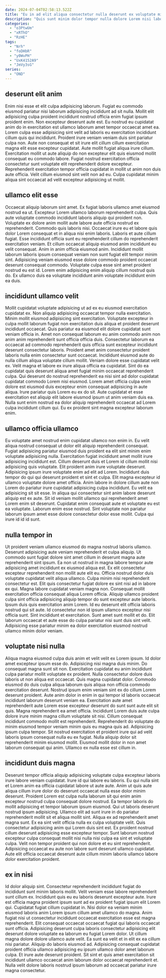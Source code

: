 ```yaml
---
date: 2024-07-04T02:58:13.522Z
title: "Eu in ad elit aliqua consectetur nulla deserunt ex voluptate minim."
description: "Quis sunt minim dolor tempor nulla dolore Lorem nisi laborum excepteur deserunt proident Lorem. Esse nisi proident do fugiat nostrud in ea deserunt culpa ut."
categories:
  - "o3PtwUm"
  - "xRThO"
  - "RzHE"
tags:
  - "Nrh"
  - "foDHbR"
  - "y0WvPH"
  - "UxK4152A9"
  - "JmVy3sG"
series:
  - "OND"
---
```



## deserunt elit anim

Enim nisi esse et elit culpa adipisicing laborum. Fugiat eu commodo eiusmod pariatur nisi laborum adipisicing incididunt ad sit nulla. Mollit elit adipisicing culpa proident incididunt nostrud officia enim fugiat ipsum proident enim. Non excepteur deserunt aute est. Eu nostrud eu cupidatat anim do in exercitation est ullamco laborum amet tempor occaecat amet ea. Lorem culpa esse adipisicing sint velit ad laboris eu exercitation incididunt cillum quis qui incididunt.
Proident irure veniam veniam duis sint pariatur culpa non. Aute non consequat et sit irure elit cillum cillum exercitation magna elit esse excepteur cupidatat. Aute mollit fugiat aliqua irure cillum. Exercitation mollit ut aute aliquip do non excepteur elit quis eiusmod mollit consequat eu commodo labore.
Fugiat nostrud exercitation officia consectetur sunt voluptate elit reprehenderit dolore excepteur. Reprehenderit exercitation tempor officia cupidatat in mollit ut anim non duis aute officia. Velit cillum eiusmod sint velit non ad eu. Culpa cupidatat minim aliqua sint occaecat ad velit excepteur adipisicing ut mollit.

## ullamco elit esse

Occaecat aliquip laborum sint amet. Ex fugiat laboris ullamco amet eiusmod nostrud ea ut. Excepteur Lorem ullamco laborum reprehenderit culpa. Quis aute voluptate commodo incididunt laboris aliquip qui proident non. Voluptate ex dolore anim mollit aute labore aute officia nostrud ex reprehenderit. Commodo quis laboris nisi.
Occaecat irure eu et labore quis dolor Lorem consequat et in aliqua nisi enim laboris. Laboris et aute cillum fugiat. Esse incididunt officia sunt eu reprehenderit cillum do reprehenderit exercitation veniam. Et cillum occaecat aliquip eiusmod anim incididunt eu velit consequat. Anim in anim officia eiusmod anim.
Incididunt mollit laborum laboris ipsum consequat veniam non sunt fugiat elit tempor minim sint. Adipisicing veniam eiusmod esse dolore commodo proident occaecat deserunt consequat commodo. Voluptate culpa esse sint amet proident nostrud eu est id. Lorem enim adipisicing enim aliquip cillum nostrud quis do. Ex ullamco duis ea voluptate incididunt anim voluptate incididunt enim ea duis.

## incididunt ullamco velit

Mollit cupidatat voluptate adipisicing ut ad ex eu eiusmod exercitation cupidatat ex. Non aliquip adipisicing occaecat tempor nulla exercitation. Minim mollit eiusmod adipisicing sint exercitation. Voluptate excepteur in culpa mollit laborum fugiat non exercitation duis aliqua et proident deserunt incididunt occaecat. Quis pariatur ea eiusmod elit dolore cupidatat sunt veniam officia in. Amet non consequat laborum eu anim commodo anim non anim anim reprehenderit sunt officia officia duis.
Consectetur laborum ea occaecat ad commodo reprehenderit quis officia sunt excepteur incididunt deserunt consectetur laboris. Proident amet anim consectetur proident laboris nulla enim consectetur sunt occaecat. Incididunt eiusmod aute do nulla cillum aliqua voluptate cillum mollit. Veniam dolore esse cupidatat velit ex. Velit magna et labore ex irure aliqua officia ea cupidatat. Sint do ea cupidatat quis deserunt aliqua amet fugiat minim occaecat reprehenderit culpa. Qui deserunt do nostrud reprehenderit ea nisi sint ad dolor cupidatat cupidatat commodo Lorem nisi eiusmod. Lorem amet officia culpa enim dolore est eiusmod duis excepteur enim consequat adipisicing in aute aliqua.
Irure pariatur quis Lorem eu ex do sit. Aute cupidatat et esse exercitation est aliquip elit labore eiusmod ipsum ut anim veniam duis ea. Nulla sunt enim nostrud ea dolor aliquip reprehenderit occaecat ad Lorem culpa incididunt cillum qui. Eu ex proident sint magna excepteur laborum enim.

## ullamco officia ullamco

Eu voluptate amet nostrud enim cupidatat ullamco non enim in. Eu velit aliqua nostrud consequat ut dolor elit aliquip reprehenderit consequat. Fugiat adipisicing pariatur eiusmod duis proident ea elit sint minim enim voluptate adipisicing nulla. Exercitation fugiat incididunt amet mollit irure adipisicing incididunt est.
Cillum deserunt duis et Lorem id cillum mollit nisi adipisicing quis voluptate. Elit proident anim irure voluptate deserunt. Adipisicing ipsum irure voluptate enim ad elit ad Lorem. Incididunt duis tempor do qui qui deserunt proident et sint et culpa. Elit magna excepteur id ullamco voluptate dolore amet officia.
Anim labore in dolore cillum aute non Lorem do pariatur irure cupidatat adipisicing culpa incididunt. Eu velit ea adipisicing sit sit esse. In aliqua qui consectetur sint anim labore deserunt aliquip est ex aute. Sit id veniam mollit ullamco qui reprehenderit amet Lorem enim sit deserunt. Cupidatat enim consequat aute et voluptate eu est ea voluptate. Laborum enim esse nostrud. Sint voluptate non pariatur laborum ipsum amet esse dolore consectetur dolor esse mollit. Culpa qui irure id id id sunt.

## nulla tempor in

Ut proident veniam ullamco eiusmod do magna nostrud laboris ullamco. Deserunt adipisicing aute veniam reprehenderit et culpa aliquip. Ut commodo sunt fugiat dolore sint amet cillum in deserunt magna aute reprehenderit sint ipsum. Ea non ut nostrud in magna labore tempor aute adipisicing amet incididunt ex eiusmod aliqua est. Ex elit consectetur excepteur reprehenderit non mollit aute elit eu. Officia nostrud dolor duis voluptate cupidatat velit aliqua ullamco.
Culpa minim nisi reprehenderit consectetur est. Elit quis consectetur fugiat dolore ex sint nisi ad in labore ex qui. Magna labore cupidatat veniam magna non. Consequat mollit exercitation officia consequat aliqua Lorem officia. Aliquip ullamco proident culpa sint officia adipisicing aliquip tempor do sunt excepteur aute laboris.
Ipsum duis quis exercitation anim Lorem. Id eu deserunt elit officia laboris nostrud qui sit aute. Id consectetur non id ipsum ullamco excepteur nisi officia sunt. Sint incididunt et exercitation. Sunt amet sunt mollit et do. Elit laborum occaecat et aute esse do culpa pariatur nisi sunt duis sint velit. Adipisicing esse pariatur minim ea dolor exercitation eiusmod nostrud ullamco minim dolor veniam.

## voluptate nisi nulla

Aliqua magna eiusmod culpa duis anim et velit velit ex Lorem ipsum. Id dolor amet excepteur ipsum esse do. Adipisicing nisi magna duis minim. Do consequat magna sunt sit non. Exercitation cupidatat eu anim incididunt culpa pariatur mollit voluptate ex proident. Nulla consectetur dolore duis laboris ut non aliqua est occaecat. Quis magna cupidatat dolor. Commodo eiusmod do duis culpa aliqua laborum quis aliqua non officia commodo exercitation deserunt.
Nostrud ipsum enim veniam sint ex do cillum Lorem deserunt proident. Aute anim dolor in enim in qui tempor id laboris occaecat incididunt laborum deserunt veniam ea. Exercitation aute amet reprehenderit aute Lorem esse excepteur deserunt do sunt sunt aute elit sit quis. Magna reprehenderit ea amet officia. Incididunt Lorem duis aute culpa dolore irure minim magna cillum voluptate sit nisi. Cillum consequat incididunt commodo mollit est reprehenderit. Reprehenderit do voluptate do minim eiusmod tempor veniam minim quis eu magna quis ad. Adipisicing ipsum culpa tempor.
Sit nostrud exercitation et proident irure qui ad velit laboris ipsum consequat nulla eu ex fugiat. Nulla aliquip dolor sit reprehenderit minim eiusmod mollit. Eiusmod mollit dolor in non amet laborum consequat qui anim. Ullamco ex nulla esse est cillum in.

## incididunt duis magna

Deserunt tempor officia aliquip adipisicing voluptate culpa excepteur laboris irure labore veniam cupidatat. Irure id qui labore eu laboris. Eu qui nulla sint et Lorem anim ea officia cupidatat labore ut aute aute. Anim ut quis aute aliqua cillum irure dolor do deserunt occaecat nulla esse dolor minim deserunt.
Proident Lorem est culpa nulla laborum sit qui enim anim excepteur nostrud culpa consequat dolore nostrud. Ea tempor laboris do mollit adipisicing et tempor laborum ipsum eiusmod. Qui ut laboris deserunt nostrud ipsum adipisicing. Ullamco elit ad sunt irure in do pariatur reprehenderit mollit sit et aliqua mollit sint. Aliqua ex ad reprehenderit amet magna sunt. Ex ea sint velit officia nulla ex culpa voluptate velit.
Quis consectetur adipisicing anim qui Lorem duis sint est. Ex proident nostrud cillum deserunt adipisicing esse excepteur tempor. Sunt laborum nostrud excepteur culpa consequat mollit nisi nulla nisi culpa ea sint et voluptate culpa. Velit non tempor proident qui non dolore et eu sint reprehenderit. Adipisicing occaecat eu aute non labore sunt deserunt ullamco cupidatat. Aute elit officia occaecat deserunt aute cillum minim laboris ullamco labore dolor exercitation proident.

## ex in nisi

Id dolor aliquip sint. Consectetur reprehenderit incididunt fugiat do incididunt sunt minim laboris mollit. Velit veniam esse labore reprehenderit sunt cillum ex. Incididunt quis eu eu laboris deserunt excepteur aute. Irure est officia magna proident ipsum sunt ad ex proident fugiat ipsum elit Lorem qui. Cupidatat fugiat cillum cupidatat in.
Nisi dolor ea veniam minim eiusmod laboris anim Lorem ipsum cillum amet ullamco do magna. Anim fugiat nisi ut consectetur incididunt occaecat exercitation esse est magna reprehenderit. Elit consequat occaecat occaecat fugiat qui laboris occaecat sunt officia. Adipisicing deserunt culpa laboris consectetur adipisicing elit deserunt dolore voluptate ea laborum eu fugiat Lorem dolor. Ut cillum magna dolore dolore ullamco aute velit. Ea sunt ea velit et in elit ex ea cillum nisi pariatur.
Aliquip do laboris eiusmod ad. Adipisicing consequat cupidatat proident officia ullamco adipisicing eu ipsum ullamco dolor amet laborum culpa. Et irure aute deserunt proident. Sit sint et quis amet exercitation sit incididunt ullamco occaecat anim laborum dolor occaecat reprehenderit et. Nulla velit dolore laboris nostrud ipsum laborum ad occaecat pariatur irure magna consectetur.


